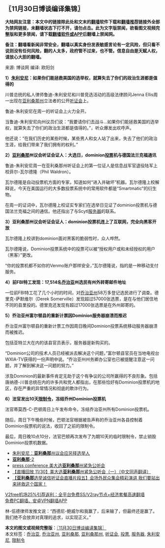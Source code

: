  <h2>〖11月30日博谈编译集锦〗</h2> <p class="notice"><b>大陆网友注意：本文中的链接除此处和文末的<a href="https://github.com/bannedbook/fanqiang" >翻墙</a>软件下载和<a href="https://github.com/killgcd/justmysocks/blob/master/README.md">翻墙推荐</a>链接外全部为禁网链接，未翻墙状态下打不开，请勿点击。此为文字版禁闻，欲看图文视频完整版和更多禁闻，请下载<a href="https://github.com/bannedbook/fanqiang">翻墙软件或APP</a>后翻墙上禁闻网。</p><p>备注：翻墙看新闻非常安全，翻墙以真实身份发表敏感言论有一定风险，但只看不说则没有任何风险，翻的人太多，政府管不过来，也不管。信息自由是天赋人权，请放心大胆的翻墙。</b></p>  <div class="entry"> <p>来源:&nbsp;博谈网                      编译:&nbsp;欧阳剑                           </p> <p></p> <p><strong>1）<a href="https://www.bannedbook.org/bnews/tag/%e6%9c%b1%e5%88%a9%e5%ae%89%e5%b0%bc/" class="st_tag internal_tag" rel="tag" title="标签 朱利安尼 下的日志">朱利安尼</a>：如果你们能拯救美国的选举权，就算失去了你们的政治生涯都是值得的</strong></p> <p>川普总统的私人律师鲁迪-朱利安尼和川普竞选活动的高级法律顾问Jenna Ellis周一出现在<a href="https://www.bannedbook.org/bnews/tag/%E4%BA%9A%E5%88%A9%E6%A1%91%E9%82%A3%E5%B7%9E/" class="st_tag internal_tag" rel="tag" title="标签 亚利桑那州 下的日志">亚利桑那州</a>立法者的公开<a href="https://www.bannedbook.org/bnews/tag/%e5%90%ac%e8%af%81%e4%bc%9a/" class="st_tag internal_tag" rel="tag" title="标签 听证会 下的日志">听证会</a>上。</p> <p>鲁迪-朱利安尼在周一的听证会上火力全开。</p> <p>当鲁迪-朱利安尼向州议员们说：“我要请你们去战斗&#8230;如果你们能拯救美国的选举权，就算失去了你们的政治生涯都是值得的。”，听众爆发出欢呼声。</p> <p>他还说：“在我们历史的某些时候，某些男人和女人站了出来，失去了他们的政治生涯，给我们带来了我们拥有的权利。”</p> <p></p>  <p><strong>2）<a href="https://www.bannedbook.org/bnews/tag/%e4%ba%9a%e5%88%a9%e6%a1%91%e9%82%a3/" class="st_tag internal_tag" rel="tag" title="标签 亚利桑那 下的日志">亚利桑那</a>州议会听证会证人：大选日，dominion<a href="https://www.bannedbook.org/bnews/tag/%E6%8A%95%E7%A5%A8/" class="st_tag internal_tag" rel="tag" title="标签 投票 下的日志">投票</a>机与德国法兰克福通讯</strong></p> <p>鲁迪-朱利安尼周一在亚利桑那州听证会上的第一位证人是信息战军官退役陆军上校菲尔-瓦尔德隆（Phil Waldron）。</p> <p>瓦尔德隆是自动投票机方面的专家，知道如何“进入并破坏”机器。瓦尔德隆上校解释说，今天在美国运行的大多数投票系统中的常用软件都是“Smartmatic”的衍生物。</p> <p>在周一的证词中，瓦尔德隆上校证实专家们在选举日见证了dominion投票机与德国法兰克福之间的通信。他还指出了与Scytl<a href="https://www.bannedbook.org/bnews/tag/%E6%9C%8D%E5%8A%A1%E5%99%A8/" class="st_tag internal_tag" rel="tag" title="标签 服务器 下的日志">服务器</a>的联系。</p> <p></p> <p><strong>3）亚利桑那州议会听证会证人：dominion投票机连上了互联网，完全向黑客开放</strong></p> <p>瓦尔德隆上校讲到dominion面对黑客的脆弱性时，众人哗然。</p> <p>瓦尔德隆说，Dominion投票系统中的投票可以被“授权用户或和未经授权的用户（黑客）”更改。</p>  <p>“你的投票机都不如你的Venmo账户那样安全，”瓦尔德隆说，指的是一种移动支付服务。</p> <p></p> <p><strong>4）前FBI特工发现：17,514名<a href="https://www.bannedbook.org/bnews/tag/%E4%B9%94%E6%B2%BB%E4%BA%9A/" class="st_tag internal_tag" rel="tag" title="标签 乔治亚 下的日志">乔治亚</a>州选民有州外转寄邮件地址</strong></p> <p>一位前FBI特工花了几个小时的时间，对<a href="https://www.bannedbook.org/bnews/tag/%e4%b9%94%e6%b2%bb%e4%ba%9a%e5%b7%9e/" class="st_tag internal_tag" rel="tag" title="标签 乔治亚州 下的日志">乔治亚州</a>58万多登记选民进行了调查。德里克-萨默维尔（Derek Somerville）发现超过57000张选票，是在与他们居住地不同的县里投的。德里克还发现有超过17000张选票是在外州邮寄的。</p> <p></p> <p><strong>5）乔治亚州富尔顿县的重新计票因Dominion服务器崩溃而推迟</strong></p> <p>乔治亚州富尔顿县的重新计票工作因周日晚间Dominion投票系统移动服务器崩溃而被推迟。</p> <p>包括亚特兰大在内的该县官员表示，服务器是新购买的。</p>  <p>“Dominion公司的技术人员已经被派去解决这个问题，”富尔顿县官员在当地电视台WXIA-TV获得的一份声明中说。“乔治亚州州务卿办公室也已被提醒注意这一问题，并了解到解决这一问题的努力。”</p> <p>涉及Dominion的最新事件肯定无助于这个有争议的公司所赢得的不良形象。包括唐纳德-川普总统在内的许多共和党人都指出，在那些恰好有Dominion投票机的地区，存在严重的异常情况和彻底的欺诈行为。</p> <p></p> <p><strong>6）法官发出10天<a href="https://www.bannedbook.org/bnews/tag/%E9%99%90%E5%88%B6%E4%BB%A4/" class="st_tag internal_tag" rel="tag" title="标签 限制令 下的日志">限制令</a>，冻结乔州Dominion投票机</strong></p> <p>法官蒂莫西-C-巴顿周日上午发布命令，冻结乔治亚州所有Dominion投票机。</p> <p>随后，周日下午晚些时候，巴顿法官根据被告声称的乔治亚州各县控制着Dominion投票机的说法，收回了之前的限制令。</p> <p>最后，周日晚10点10分，法官巴顿再次发布了为期10天的临时限制令，禁止销毁Dominion投票机数据。</p> <ul class='op-related-articles' title='相关阅读'> <li><a href='https://www.bannedbook.org/bnews/cnnews/20201201/1439822.html' target='_blank'>朱利安尼：<b>亚利桑那</b>州议会应另择选举人</a></li> <li><a href='https://www.bannedbook.org/bnews/bannedvideo/20201201/1439812.html' target='_blank'><b>亚利桑那</b>-2</a></li> <li><a href='https://www.bannedbook.org/bnews/bannedvideo/20201201/1439801.html' target='_blank'>press conference 美大选<b>亚利桑那</b>州紧急公听会</a></li> <li><a href='https://www.bannedbook.org/bnews/bannedvideo/20201201/1439799.html' target='_blank'>【直播回放 11/30】美大选<b>亚利桑那</b>州紧急公听会（一）（中文同声翻译）</a></li> <li><a href='https://www.bannedbook.org/bnews/bannedvideo/20201201/1439795.html' target='_blank'>【<b>亚利桑那</b>选举诚信听证会直播片段五】会场外民众集会精彩演讲 我们要站出来拯救这个国家！</a></li> </ul> <p class="texttj"> <a href="https://www.bannedbook.org/forum23/topic22702.html" target="_blank">V2free机场25%引荐返利：全平台免费SS/V2ray节点+经济套餐高速翻墙</a><br/> <a href="https://github.com/bannedbook/fanqiang/wiki/%E7%A6%81%E9%97%BB%E7%BD%91%E5%AE%89%E5%8D%93%E7%BF%BB%E5%A2%99%E6%96%B0%E9%97%BBAPP" target="_blank">免费PC翻墙、安卓VPN翻墙APP</a></p><p>林-伍德律师发推文说：“西德尼-鲍威尔和我赢了，后来输了，但最终还是赢了。我们绝不会放弃对真理的追求，以实现正义。”</p> <a name='sharetosocial'></a>       <div><b>本文的图文或视频完整版</b>：<a href='https://www.bannedbook.org/bnews/cbnews/20201201/1439828.html'>〖11月30日博谈编译集锦〗</a></div>  </div><!--END ENTRY--> <div class="postfooter"> <div>本文标签：<a href="https://www.bannedbook.org/bnews/tag/%E4%B9%94%E6%B2%BB%E4%BA%9A/" rel="tag">乔治亚</a>, <a href="https://www.bannedbook.org/bnews/tag/%e4%b9%94%e6%b2%bb%e4%ba%9a%e5%b7%9e/" rel="tag">乔治亚州</a>, <a href="https://www.bannedbook.org/bnews/tag/%e4%ba%9a%e5%88%a9%e6%a1%91%e9%82%a3/" rel="tag">亚利桑那</a>, <a href="https://www.bannedbook.org/bnews/tag/%E4%BA%9A%E5%88%A9%E6%A1%91%E9%82%A3%E5%B7%9E/" rel="tag">亚利桑那州</a>, <a href="https://www.bannedbook.org/bnews/tag/%e5%90%ac%e8%af%81%e4%bc%9a/" rel="tag">听证会</a>, <a href="https://www.bannedbook.org/bnews/tag/%E6%8A%95%E7%A5%A8/" rel="tag">投票</a>, <a href="https://www.bannedbook.org/bnews/tag/%E6%9C%8D%E5%8A%A1%E5%99%A8/" rel="tag">服务器</a>, <a href="https://www.bannedbook.org/bnews/tag/%e6%9c%b1%e5%88%a9%e5%ae%89%e5%b0%bc/" rel="tag">朱利安尼</a>, <a href="https://www.bannedbook.org/bnews/tag/%E9%99%90%E5%88%B6%E4%BB%A4/" rel="tag">限制令</a></div>  </div><!--END POSTFOOTER--> 